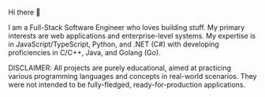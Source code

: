 Hi there 👋

I am a Full-Stack Software Engineer who loves building stuff. My primary interests are web applications and enterprise-level systems. My expertise is in JavaScript/TypeScript, Python, and .NET (C#) with developing proficiencies in C/C++, Java, and Golang (Go).

DISCLAIMER: All projects are purely educational, aimed at practicing various programming languages and concepts in real-world scenarios. They were not intended to be fully-fledged, ready-for-production applications.
